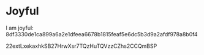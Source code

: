 # Joyful

I am joyful: 8df3330de1ca899a6a2e1dfeea6678b1815feaf5e6dc5b3d9a2afdf978a8b0f4


22extLxekaxhkSB27HrwXsr7TQzHuTQVzzCZhs2CCQmBSP